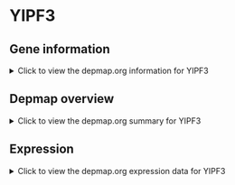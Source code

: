<h1>YIPF3</h1>

<h2>Gene information</h2>
<details>
  <summary>Click to view the depmap.org information for YIPF3</summary>
  <p><a href="https://depmap.org/portal/gene/YIPF3?tab=about" target="_BLANK">Open page in a new tab...</a></p>
  <iframe src="https://depmap.org/portal/gene/YIPF3?tab=about" style="border:none;width:100%;height:800px"></iframe>
</details>

<h2>Depmap overview</h2>
<details>
  <summary>Click to view the depmap.org summary for YIPF3</summary>
  <p><a href="https://depmap.org/portal/gene/YIPF3?tab=overview" target="_BLANK">Open page in a new tab...</a></p>
  <iframe src="https://depmap.org/portal/gene/YIPF3?tab=overview" style="border:none;width:100%;height:800px"></iframe>
</details>

<h2>Expression</h2>
<details>
  <summary>Click to view the depmap.org expression data for YIPF3</summary>
  <p><a href="https://depmap.org/portal/gene/YIPF3?tab=characterization" target="_BLANK">Open page in a new tab...</a></p>
  <iframe src="https://depmap.org/portal/gene/YIPF3?tab=characterization" style="border:none;width:100%;height:800px"></iframe>
</details>


<!--
<h2>Reactome Pathway diagram</h2>
<details>
  <summary>Click to view the Reactome pathway for YIPF3</summary>
  <p><a href="PURL" target="_BLANK">Open page in a new tab...</a></p>
  PNAME
</details>
-->


